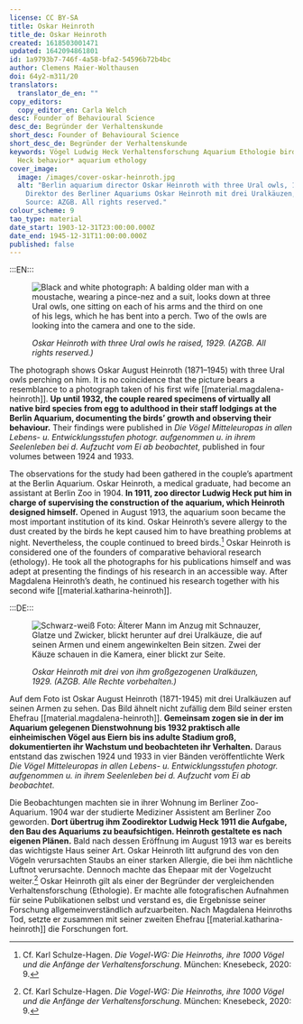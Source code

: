 ```yaml
---
license: CC BY-SA
title: Oskar Heinroth
title_de: Oskar Heinroth
created: 1618503001471
updated: 1642094861801
id: 1a9793b7-746f-4a58-bfa2-54596b72b4bc
author: Clemens Maier-Wolthausen
doi: 64y2-m311/20
translators:
  translator_de_en: ""
copy_editors:
  copy_editor_en: Carla Welch
desc: Founder of Behavioural Science
desc_de: Begründer der Verhaltenskunde
short_desc: Founder of Behavioural Science
short_desc_de: Begründer der Verhaltenskunde
keywords: Vögel Ludwig Heck Verhaltensforschung Aquarium Ethologie bird Ludwig
  Heck behavior* aquarium ethology
cover_image:
  image: /images/cover-oskar-heinroth.jpg
  alt: "Berlin aquarium director Oskar Heinroth with three Ural owls, 1929.
    Direktor des Berliner Aquariums Oskar Heinroth mit drei Uralkäuzen, 1929.
    Source: AZGB. All rights reserved."
colour_scheme: 9
tao_type: material
date_start: 1903-12-31T23:00:00.000Z
date_end: 1945-12-31T11:00:00.000Z
published: false
---
```

:::EN:::

<figure>

![Black and white photograph: A balding older man with a moustache, wearing a pince-nez and a suit, looks down at three Ural owls, one sitting on each of his arms and the third on one of his legs, which he has bent into a perch. Two of the owls are looking into the camera and one to the side.](/images/cmw/O_Heinroth_Uralkaeuzen_1929.jpg)

<figcaption>

_Oskar Heinroth with three Ural owls he raised, 1929. (AZGB. All rights reserved.)_

</figcaption>

</figure>

The photograph shows Oskar August Heinroth (1871–1945) with three Ural owls perching on him. It is no coincidence that the picture bears a resemblance to a photograph taken of his first wife [[material.magdalena-heinroth]]. **Up until 1932, the couple reared specimens of virtually all native bird species from egg to adulthood in their staff lodgings at the Berlin Aquarium, documenting the birds’ growth and observing their behaviour.** Their findings were published in _Die Vögel Mitteleuropas in allen Lebens- u. Entwicklungsstufen photogr. aufgenommen u. in ihrem Seelenleben bei d. Aufzucht vom Ei ab beobachtet_, published in four volumes between 1924 and 1933.

The observations for the study had been gathered in the couple’s apartment at the Berlin Aquarium. Oskar Heinroth, a medical graduate, had become an assistant at Berlin Zoo in 1904. **In 1911, zoo director Ludwig Heck put him in charge of supervising the construction of the aquarium, which Heinroth designed himself.** Opened in August 1913, the aquarium soon became the most important institution of its kind. Oskar Heinroth’s severe allergy to the dust created by the birds he kept caused him to have breathing problems at night. Nevertheless, the couple continued to breed birds.[^1] Oskar Heinroth is considered one of the founders of comparative behavioral research (ethology). He took all the photographs for his publications himself and was adept at presenting the findings of his research in an accessible way. After Magdalena Heinroth’s death, he continued his research together with his second wife [[material.katharina-heinroth]].

[^1]: Cf. Karl Schulze-Hagen. _Die Vogel-WG: Die Heinroths, ihre 1000 Vögel und die Anfänge der Verhaltensforschung_. München: Knesebeck, 2020: 9.

:::DE:::

<figure>

![Schwarz-weiß Foto: Älterer Mann im Anzug mit Schnauzer, Glatze und Zwicker, blickt herunter auf drei Uralkäuze, die auf seinen Armen und einem angewinkelten Bein sitzen. Zwei der Käuze schauen in die Kamera, einer blickt zur Seite.](/images/cmw/O_Heinroth_Uralkaeuzen_1929.jpg)

<figcaption>

_Oskar Heinroth mit drei von ihm großgezogenen Uralkäuzen, 1929. (AZGB. Alle Rechte vorbehalten.)_

</figcaption>

</figure>

Auf dem Foto ist Oskar August Heinroth (1871-1945) mit drei Uralkäuzen auf seinen Armen zu sehen. Das Bild ähnelt nicht zufällig dem Bild seiner ersten Ehefrau [[material.magdalena-heinroth]]. **Gemeinsam zogen sie in der im Aquarium gelegenen Dienstwohnung bis 1932 praktisch alle einheimischen Vögel aus Eiern bis ins adulte Stadium groß, dokumentierten ihr Wachstum und beobachteten ihr Verhalten.** Daraus entstand das zwischen 1924 und 1933 in vier Bänden veröffentlichte Werk _Die Vögel Mitteleuropas in allen Lebens- u. Entwicklungsstufen photogr. aufgenommen u. in ihrem Seelenleben bei d. Aufzucht vom Ei ab beobachtet_.

Die Beobachtungen machten sie in ihrer Wohnung im Berliner Zoo-Aquarium. 1904 war der studierte Mediziner Assistent am Berliner Zoo geworden. **Dort übertrug ihm Zoodirektor Ludwig Heck 1911 die Aufgabe, den Bau des Aquariums zu beaufsichtigen. Heinroth gestaltete es nach eigenen Plänen.** Bald nach dessen Eröffnung im August 1913 war es bereits das wichtigste Haus seiner Art. Oskar Heinroth litt aufgrund des von den Vögeln verursachten Staubs an einer starken Allergie, die bei ihm nächtliche Luftnot verursachte. Dennoch machte das Ehepaar mit der Vogelzucht weiter.[^1] Oskar Heinroth gilt als einer der Begründer der vergleichenden Verhaltensforschung (Ethologie). Er machte alle fotografischen Aufnahmen für seine Publikationen selbst und verstand es, die Ergebnisse seiner Forschung allgemeinverständlich aufzuarbeiten. Nach Magdalena Heinroths Tod, setzte er zusammen mit seiner zweiten Ehefrau [[material.katharina-heinroth]] die Forschungen fort.

[^1]: Vgl. Karl Schulze-Hagen. _Die Vogel-WG: Die Heinroths, ihre 1000 Vögel und die Anfänge der Verhaltensforschung_. München: Knesebeck, 2020: 9.

